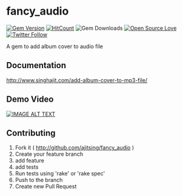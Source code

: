 # fancy_audio
[![Gem Version](https://badge.fury.io/rb/fancy_audio.svg)](http://badge.fury.io/rb/fancy_audio)
[![HitCount](http://hits.dwyl.io/ajitsing/fancy_audio.svg)](http://hits.dwyl.io/ajitsing/fancy_audio)
![Gem Downloads](http://ruby-gem-downloads-badge.herokuapp.com/fancy_audio?type=total)
[![Open Source Love](https://badges.frapsoft.com/os/v1/open-source.svg?v=102)](https://opensource.org/licenses/MIT)
[![Twitter Follow](https://img.shields.io/twitter/follow/Ajit5ingh.svg?style=social)](https://twitter.com/Ajit5ingh)


A gem to add album cover to audio file

## Documentation
http://www.singhajit.com/add-album-cover-to-mp3-file/

## Demo Video
[![IMAGE ALT TEXT](http://img.youtube.com/vi/woqHqBDslWo/0.jpg)](https://www.youtube.com/watch?v=woqHqBDslWo "Demo")

## Contributing

1. Fork it ( http://github.com/ajitsing/fancy_audio )
2. Create your feature branch
3. add feature
4. add tests
4. Run tests using 'rake' or 'rake spec'
4. Push to the branch
5. Create new Pull Request
